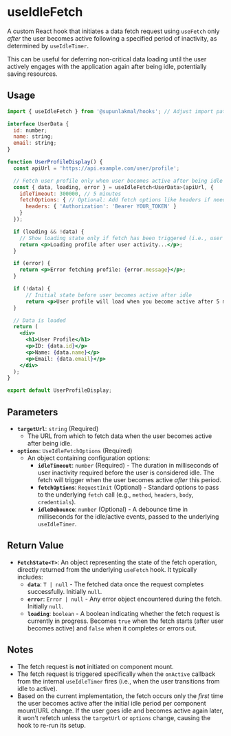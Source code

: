 # useIdleFetch

A custom React hook that initiates a data fetch request using `useFetch` only *after* the user becomes active following a specified period of inactivity, as determined by `useIdleTimer`.

This can be useful for deferring non-critical data loading until the user actively engages with the application again after being idle, potentially saving resources.

## Usage

```jsx
import { useIdleFetch } from '@supunlakmal/hooks'; // Adjust import path

interface UserData {
  id: number;
  name: string;
  email: string;
}

function UserProfileDisplay() {
  const apiUrl = 'https://api.example.com/user/profile';

  // Fetch user profile only when user becomes active after being idle for 5 minutes (300,000 ms)
  const { data, loading, error } = useIdleFetch<UserData>(apiUrl, {
    idleTimeout: 300000, // 5 minutes
    fetchOptions: { // Optional: Add fetch options like headers if needed
      headers: { 'Authorization': 'Bearer YOUR_TOKEN' }
    }
  });

  if (loading && !data) {
    // Show loading state only if fetch has been triggered (i.e., user became active)
    return <p>Loading profile after user activity...</p>;
  }

  if (error) {
    return <p>Error fetching profile: {error.message}</p>;
  }

  if (!data) {
      // Initial state before user becomes active after idle
      return <p>User profile will load when you become active after 5 minutes of inactivity.</p>
  }

  // Data is loaded
  return (
    <div>
      <h1>User Profile</h1>
      <p>ID: {data.id}</p>
      <p>Name: {data.name}</p>
      <p>Email: {data.email}</p>
    </div>
  );
}

export default UserProfileDisplay;
```

## Parameters

-   **`targetUrl`**: `string` (Required)
    -   The URL from which to fetch data when the user becomes active after being idle.
-   **`options`**: `UseIdleFetchOptions` (Required)
    -   An object containing configuration options:
        -   **`idleTimeout`**: `number` (Required) - The duration in milliseconds of user inactivity required before the user is considered idle. The fetch will trigger when the user becomes active *after* this period.
        -   **`fetchOptions`**: `RequestInit` (Optional) - Standard options to pass to the underlying `fetch` call (e.g., `method`, `headers`, `body`, `credentials`).
        -   **`idleDebounce`**: `number` (Optional) - A debounce time in milliseconds for the idle/active events, passed to the underlying `useIdleTimer`.

## Return Value

-   **`FetchState<T>`**: An object representing the state of the fetch operation, directly returned from the underlying `useFetch` hook. It typically includes:
    -   **`data`**: `T | null` - The fetched data once the request completes successfully. Initially `null`.
    -   **`error`**: `Error | null` - Any error object encountered during the fetch. Initially `null`.
    -   **`loading`**: `boolean` - A boolean indicating whether the fetch request is currently in progress. Becomes `true` when the fetch starts (after user becomes active) and `false` when it completes or errors out.

## Notes

-   The fetch request is **not** initiated on component mount.
-   The fetch request is triggered specifically when the `onActive` callback from the internal `useIdleTimer` fires (i.e., when the user transitions from idle to active).
-   Based on the current implementation, the fetch occurs only the *first* time the user becomes active after the initial idle period per component mount/URL change. If the user goes idle and becomes active again later, it won't refetch unless the `targetUrl` or `options` change, causing the hook to re-run its setup.
